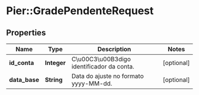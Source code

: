 # Pier::GradePendenteRequest

## Properties
Name | Type | Description | Notes
------------ | ------------- | ------------- | -------------
**id_conta** | **Integer** | C\u00C3\u00B3digo identificador da conta. | [optional] 
**data_base** | **String** | Data do ajuste no formato yyyy-MM-dd. | [optional] 



